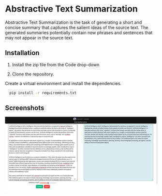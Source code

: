 
# Abstractive Text Summarization

Abstractive Text Summarization is the task of generating a short and concise summary that captures the salient ideas of the source text. The generated summaries potentially contain new phrases and sentences that may not appear in the source text.

## Installation

1. Install the zip file from the Code drop-down

2. Clone the repository.

Create a virtual environment and install the dependencies.

```bash
  pip install -r requirements.txt
```
    
<!-- ## Demo

https://github.com/AniketYadav17/abstractive-text-summarizer
 -->

## Screenshots 

![App Screenshot](static/images/SS1.png?raw=true)

